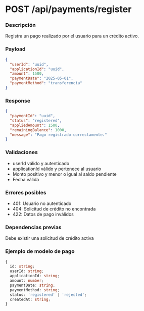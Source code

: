 # POST /api/payments/register

### Descripción
Registra un pago realizado por el usuario para un crédito activo.

### Payload
```json
{
  "userId": "uuid",
  "applicationId": "uuid",
  "amount": 1500,
  "paymentDate": "2025-05-01",
  "paymentMethod": "transferencia"
}
```

### Response
```json
{
  "paymentId": "uuid",
  "status": "registered",
  "appliedAmount": 1500,
  "remainingBalance": 1000,
  "message": "Pago registrado correctamente."
}
```

### Validaciones
- userId válido y autenticado
- applicationId válido y pertenece al usuario
- Monto positivo y menor o igual al saldo pendiente
- Fecha válida

### Errores posibles
- 401: Usuario no autenticado
- 404: Solicitud de crédito no encontrada
- 422: Datos de pago inválidos

### Dependencias previas
Debe existir una solicitud de crédito activa

### Ejemplo de modelo de pago
```ts
{
  id: string;
  userId: string;
  applicationId: string;
  amount: number;
  paymentDate: string;
  paymentMethod: string;
  status: 'registered' | 'rejected';
  createdAt: string;
}
```
